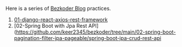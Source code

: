 Here is a series of [Bezkoder Blog](https://www.bezkoder.com/) practices.


1. [01-django-react-axios-rest-framework](https://github.com/keer2345/bezkoder/tree/main/01-django-react-axios-rest-framework)
1. [02-Spring Boot with Jpa Rest API](https://github.com/keer2345/bezkoder/tree/main/02-spring-boot-pagination-filter-jpa-pageable/spring-boot-jpa-crud-rest-api
